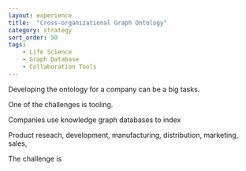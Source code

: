 ```yaml
---
layout: experience
title:  "Cross-organizational Graph Ontology"
category: strategy
sort_order: 50
tags:
    - Life Science
    - Graph Database
    - Collaboration Tools
---
```

Developing the ontology for a company can be a big tasks. 

One of the challenges is tooling. 
<!--more-->
Companies use knowledge graph databases to index 

Product reseach, development, manufacturing, distribution, marketing, sales, 

The challenge is 
